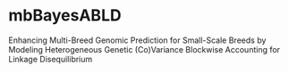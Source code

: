 # mbBayesABLD
Enhancing Multi-Breed Genomic Prediction for Small-Scale Breeds by Modeling Heterogeneous Genetic (Co)Variance Blockwise Accounting for Linkage Disequilibrium
